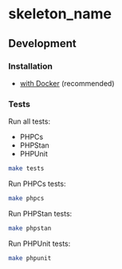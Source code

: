 # skeleton_name

## Development

### Installation

- [with Docker](docs/DOCKER.md) (recommended)

### Tests

Run all tests:
- PHPCs
- PHPStan
- PHPUnit
 
```bash
make tests
```

Run PHPCs tests:

```bash
make phpcs
```

Run PHPStan tests:

```bash
make phpstan
```

Run PHPUnit tests:

```bash
make phpunit
```
